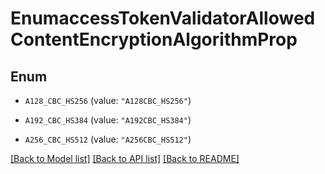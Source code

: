 # EnumaccessTokenValidatorAllowedContentEncryptionAlgorithmProp

## Enum


* `A128_CBC_HS256` (value: `"A128CBC_HS256"`)

* `A192_CBC_HS384` (value: `"A192CBC_HS384"`)

* `A256_CBC_HS512` (value: `"A256CBC_HS512"`)


[[Back to Model list]](../README.md#documentation-for-models) [[Back to API list]](../README.md#documentation-for-api-endpoints) [[Back to README]](../README.md)


